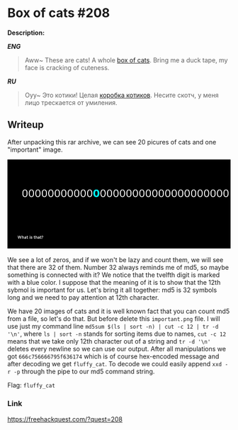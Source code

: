 # Box of cats #208
**Description:**

***ENG***

> Aww~ These are cats! A whole [box of cats](https://drive.google.com/open?id=1r0ik9WdyMWu3tYi5af5LqY7TCk_0Rl9Y). Bring me a duck tape, my face is cracking of cuteness.

***RU***

> Оуу~ Это котики! Целая [коробка котиков](https://drive.google.com/open?id=1r0ik9WdyMWu3tYi5af5LqY7TCk_0Rl9Y). Несите скотч, у меня лицо трескается от умиления.

## Writeup

After unpacking this rar archive, we can see 20 picures of cats and one "important" image.

![important](/FHQ/images/steganography/important.png)

We see a lot of zeros, and if we won't be lazy and count them, we will see that there are 32 of them. Number 32 always reminds me of md5, so maybe something is connected with it? We notice that the tvelfth digit is marked with a blue color. I suppose that the meaning of it is to show that the 12th sybmol is important for us. Let's bring it all together: md5 is 32 symbols long and we need to pay attention at 12th character.

We have 20 images of cats and it is well known fact that you can count md5 from a file, so let's do that. But before delete this `important.png` file. I will use just my command line `md5sum $(ls | sort -n) | cut -c 12 | tr -d '\n'`, where `ls | sort -n` stands for sorting items due to names, `cut -c 12` means that we take only 12th character out of a string and `tr -d '\n'` deletes every newline so we can use our output. After all manipulations we got `666c756666795f636174` which is of course hex-encoded message and after decoding we get `fluffy_cat`. To decode we could easily append `xxd -r -p` through the pipe to our md5 command string.

Flag: `fluffy_cat`

### Link

https://freehackquest.com/?quest=208

